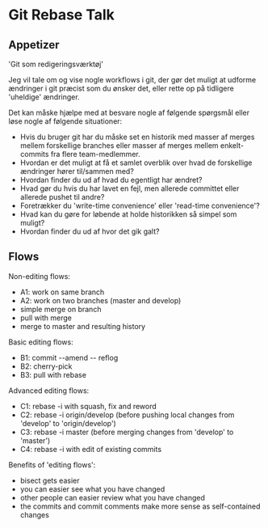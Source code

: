 ﻿Git Rebase Talk
===============

Appetizer
---------

'Git som redigeringsværktøj'

Jeg vil tale om og vise nogle workflows i git,
der gør det muligt at udforme ændringer i git præcist som du ønsker det,
eller rette op på tidligere 'uheldige' ændringer.

Det kan måske hjælpe med at besvare nogle af følgende spørgsmål eller løse nogle af følgende situationer:
- Hvis du bruger git har du måske set en historik med masser af merges mellem forskellige branches 
  eller masser af merges mellem enkelt-commits fra flere team-medlemmer.
- Hvordan er det muligt at få et samlet overblik over hvad de forskellige ændringer hører til/sammen med?
- Hvordan finder du ud af hvad du egentligt har ændret?
- Hvad gør du hvis du har lavet en fejl, men allerede committet eller allerede pushet til andre?
- Foretrækker du 'write-time convenience' eller 'read-time convenience'?
- Hvad kan du gøre for løbende at holde historikken så simpel som muligt?
- Hvordan finder du ud af hvor det gik galt?


Flows
-----

Non-editing flows:
- A1: work on same branch
- A2: work on two branches (master and develop)
- simple merge on branch
- pull with merge
- merge to master and resulting history

Basic editing flows:
- B1: commit --amend
-- reflog
- B2: cherry-pick <sha>
- B3: pull with rebase

Advanced editing flows:
- C1: rebase -i with squash, fix and reword
- C2: rebase -i origin/develop (before pushing local changes from 'develop' to 'origin/develop')
- C3: rebase -i master (before merging changes from 'develop' to 'master')
- C4: rebase -i with edit of existing commits

Benefits of 'editing flows':
- bisect gets easier
- you can easier see what you have changed
- other people can easier review what you have changed
- the commits and commit comments make more sense as self-contained changes
